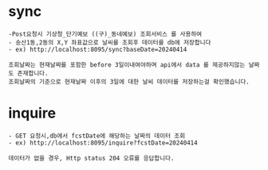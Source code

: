   # sync 
    -Post요청시 기상청_단기예보 ((구)_동네예보) 조회서비스 를 사용하여
    - 송산1동,2동의 X,Y 좌표값으로 날씨를 조회후 데이터를 db에 저장합니다
    - ex) http://localhost:8095/sync?baseDate=20240414
    
    조회날짜는 현재날짜를 포함한 before 3일이내여야하며 api에서 data 를 제공하지않는 날짜도 존재합니다.
    조회날짜의 기준으로 현재날짜 이후의 3일에 대한 날씨 데이터를 저장하는걸 확인했습니다.

  # inquire  
    - GET 요청시,db에서 fcstDate에 해당하는 날짜의 데이터 조회
    - ex) http://localhost:8095/inquire?fcstDate=20240414
    
    데이터가 없을 경우, Http status 204 오류를 응답합니다.
    

